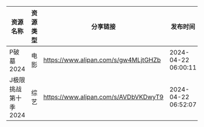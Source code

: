 | 资源名称         | 资源类型 | 分享链接                                 | 发布时间                |
| ------------ | ---- | ------------------------------------ | ------------------- |
| P破墓2024      | 电影   | https://www.alipan.com/s/gw4MLjtGHZb | 2024-04-22 06:00:11 |
| J极限挑战第十季2024 | 综艺   | https://www.alipan.com/s/AVDbVKDwyT9 | 2024-04-22 06:52:07 |
